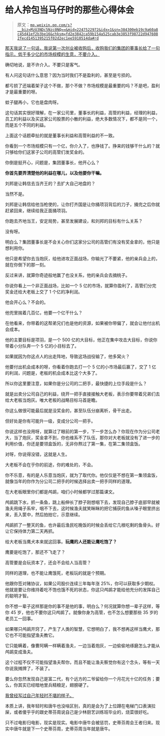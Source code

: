 # 给人拎包当马仔时的那些心得体会

> 原文：[`mp.weixin.qq.com/s?__biz=MzU3NDc5Nzc0NQ==&mid=2247522972&idx=1&sn=384300eb19c9a60a8c45d41ef2b3be16&chksm=fd2e3842ca59b154a525cab3e3853f98722d9476082fecd1451395215f02d2ec1ee5910514da#rd`](http://mp.weixin.qq.com/s?__biz=MzU3NDc5Nzc0NQ==&mid=2247522972&idx=1&sn=384300eb19c9a60a8c45d41ef2b3be16&chksm=fd2e3842ca59b154a525cab3e3853f98722d9476082fecd1451395215f02d2ec1ee5910514da#rd)

[那天我说了一句话，我说第一次创业被收购后，收购我们的集团的董事长给了一句指示，低于多少亿的市场规模的生意，不要介入。](http://mp.weixin.qq.com/s?__biz=MzU0MjYwNDU2Mw==&mid=2247509973&idx=1&sn=f447ab979e04107fcd69d14d1903fbbe&chksm=fb1acba9cc6d42bf4f905b8f2df133fe929aaa0d56dfadf6da182d62b737e462e4617928f5a2&scene=21#wechat_redirect) 

确切地说，是不许介入。不要只是客气。

有人问这句话什么意思？因为当时我们不是盈利的，甚至是亏损的。

都亏损了还端着架子这个不做，那个不做？市场规模是最重要的吗？不是吧，盈利才是最重要的呀。

蚊子腿再小，它也是盘肉呀。

这句话其实很好理解，在一家公司里，董事长的利益，高管的利益，经理的利益，员工的利益以及买这家公司股票的小散的利益，绝大多数情况下，都不是同一个，而是五个不同的利益。

上面这个话题牵扯的就是董事长利益和高管利益的不一致。

你看到一个市场规模只有一个亿，你介入了，也挣钱了。挣来的钱够干什么的？就只够给你们这家子公司的高管们发奖金的。

你倒是挺开心，问题是，集团董事长，他开心么？

**你首先要弄清楚他的利益在哪儿，以及他要你干嘛。** 

刘邦是让韩信去当齐王的？去扩大自己地盘的？

当然不是。

刘邦是让韩信给他当枪使的，让你打齐国是让你捅项羽背后的刀子，捅完之后你就赶紧回来，继续给我正面捅项羽。

你跑去齐地当王，安定局势，甚至发展建设，和刘邦的目标有什么关系？

没有呀。

明白么？集团董事长是不会关心你们这家分公司的高管们有没有奖金拿的，他只是想利用你。

他只是希望你去当炮灰，给他进攻正面战场，你输光了不要紧，他的亲兵会上的，就在你倒下的那一刻。

反过来讲，就算你奇迹般地赢了也没关系，他的亲兵会去摘桃子。

你说你看上一个非正面战场，比如一个 5 亿的市场，就算你盈利了，高管们分完奖金还给大老板上交了 1 个亿的净利润。

他会开心么？不会的。

他兜里揣着几百亿，他要一个亿干什么？

在他看来，你带着的这帮弟兄们也是他的资源，如果被你带偏了，就会让他付出机会成本。

他的主要目标是项羽，是一个 500 亿的大目标，他正在集中攻击大目标，你说你带着小分队奔一个 5 亿的小目标去了。

如果就因为你这点人的出走阵地，导致这场战役输了，他多窝火？

他要付出机会成本的呀，你看着你跑去打一个 5 亿的小市场最后赢了，交了 1 亿的利润，问题是，老板的机会成本比这个大多了。

所以你这里要注意，如果你是分公司的二把手，最快捷的上位手段是什么？

就是出卖分公司自己的利益，绕开一把手直接接触大老板，表示你要带着兄弟们去给大老板当炮灰。唯大老板的战略目标马首是瞻。

你这么做很可能最后就是没奖金的，甚至队伍分崩离析，骨干出走。

但好处是你有可能升一级，变成分公司一把手。

你说这样也没用呀，就算过了眼前的第一步，下一步怎么办？你现在作为分公司老大，当了炮灰，奖金拿不到，你也维系不了队伍，那你对大老板就没有了进一步的利用价值，你还是要领盒饭的，无非你熬过了第一集，在第二集领盒饭。

对呀，你说得没错，这就是人生。

大老板不会在乎你的前途，你的难处的，不会。

你不乐意，有的是人乐意当炮灰，就为了取代你。他仅仅是不想在第一集领盒饭，就像当年的你作为分公司二把手的时候选择出卖一把手同样的道理。

在大老板眼里你们都是鸬鹚，咱们小时候都学过那篇课文。

鸬鹚跳下水，抓一条鱼，跳上船伸长了脖子刚想咽下去，发现自己脖子底部早就被渔夫用绳子系牢，咽不下去，这时候渔夫就笑眯眯的把它捕获的鱼从嗓子眼里挤出来，丢入筐中，然后拍拍它，示意继续。

鸬鹚抓了一整天的鱼，也许最后渔民吃晚饭的时候会丢给它几根吃剩的鱼骨头。好让它保持体力第二天再抓。

给大老板当鹰犬本来就这回事。**玩鹰的人还能让鹰吃饱了？**

鹰要是吃饱了，那还不飞走了？

高管要是会玩资本了，还会不会给人当高管？

同样的道理，也不能让鹰饿死，老板玩的就是个预期。

他跟你签对赌协议，如果公司股价连续三年每年涨 25%，你可以获取多少期权。他就是要让你维持着吃不饱也饿不死的状态，你这只鸬鹚才能给他充分的发挥自己的聪明才智。

你不想一辈子这样那是你的事不是他的事，明白么？何况就算你想一辈子这样，等你 45 岁，他也不要你这只鸬鹚了。就像你身为高管，也不怎么想要那些 35 岁的老员工一回事。

如果哪只鸬鹚开窍了，产生了人类的智慧，它想明白了，我不想再这样当鹰犬，那它也不可能指望渔夫教它。

它只能瞒着，像曹阿瞒一样瞒着渔夫，一边当着炮灰，一边偷偷地琢磨怎么才能从鸬鹚变成渔夫。

这个过程不仅不可能指望渔夫帮你，而且不能让渔夫察觉你有这个念头，等有一天你说我摊牌了，不装了。

要么你忽然发现自己是富二代，有个远方的二爷留给你一个月花光十亿的任务；要么，你其实已经暗地里兵精粮足，翅膀硬了。

[我曾经写过自己年轻时不堪的样子。](http://mp.weixin.qq.com/s?__biz=MzU0MjYwNDU2Mw==&mid=2247509486&idx=1&sn=c1a11d1b76cd63a28b464b45ba86b88e&chksm=fb1ac992cc6d4084a736bc27f878289767545e1f819fff72abd6b6c27a0f9ef2062ae5d7bc76&scene=21#wechat_redirect)

本质上讲，我年轻时和唐牛也没啥区别，真的是会为了上位蹲在电梯门口表演拉屎，或者傻乎乎的跟史蒂芬周说自己是少林厨艺训练班毕业的，烧菜很好吃。

只不过电影归电影，现实是现实。电影中唐牛会被惩罚，史蒂芬周会王者归来。现实中唐牛就是下一个史蒂芬周，史蒂芬周当年就是唐牛。